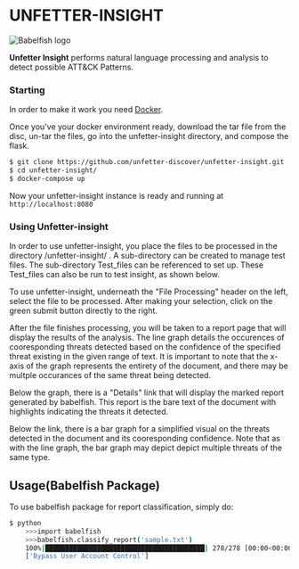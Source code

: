 # UNFETTER-INSIGHT

![Babelfish logo](http://mjmobbs.com/wp-content/uploads/2010/08/babel.jpg)

**Unfetter Insight** performs natural language processing and analysis to detect possible ATT&CK Patterns.

### Starting

In order to make it work you need [Docker](https://docs.docker.com).

Once you've your docker environment ready, download the tar file from the disc, un-tar the files, go into the unfetter-insight directory, and compose the flask.

```sh
$ git clone https://github.com/unfetter-discover/unfetter-insight.git
$ cd unfetter-insight/
$ docker-compose up
```

Now your unfetter-insight instance is ready and running at `http://localhost:8080`

### Using Unfetter-insight

In order to use unfetter-insight, you place the files to be processed in the directory /unfetter-insight/  .
A sub-directory can be created to manage test files.  The sub-directory Test_files can be referenced to set up.
These Test_files can also be run to test insight, as shown below.

To use unfetter-insight, underneath the "File Processing" header on the left, select the file to be processed.  After making your selection, click on the green submit button directly to the right.

After the file finishes processing, you will be taken to a report page that will display the results of the analysis.  The line graph details the occurences of cooresponding threats detected based on the confidence of the specified threat existing in the given range of text.  It is important to note that the x-axis of the graph represents the entirety of the document, and there may be multple occurances of the same threat being detected.

Below the graph, there is a "Details" link that will display the marked report generated by babelfish. This report is the bare text of the document with highlights indicating the threats it detected. 

Below the link, there is a bar graph for a simplified visual on the threats detected in the document and its cooresponding confidence.  Note that as with the line graph, the bar graph may depict depict multiple threats of the same type.

Usage(Babelfish Package)
-----------------------------------
To use babelfish package for report classification, simply do:

```sh
$ python
	>>>import babelfish
	>>>babelfish.classify_report('sample.txt')
	100%|████████████████████████████████████████| 278/278 [00:00<00:00, 663.89it/s]
	['Bypass User Account Control']
```	

	